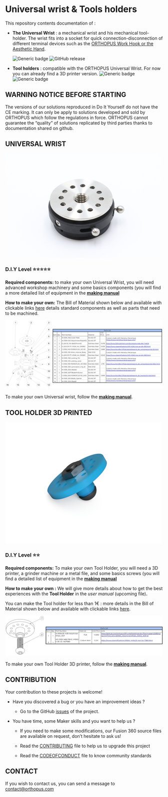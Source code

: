 # Universal wrist & Tools holders

This repository contents documentation of : 

- **The Universal Wrist** : a mechanical wrist and his mechanical tool-holder. The wrist fits into a socket for quick connection-disconnection of different terminal devices such as the [ORTHOPUS Work Hook or the Aesthetic Hand](https://orthopus.com/en/upper-limb-prosthetics/).

  ![Generic badge](https://img.shields.io/badge/CE_Mark-NO-critical.svg)
  ![GitHub release](https://img.shields.io/badge/release-v1.0-blue)

  

- **Tool holders** : compatible with the ORTHOPUS Universal Wrist. For now you can already find a 3D printer version. 
  ![Generic badge](https://img.shields.io/badge/version-DIY-yellow.svg)
  ![Generic badge](https://img.shields.io/badge/CE_Mark-NO-critical.svg)

  

## WARNING NOTICE BEFORE STARTING

The versions of our solutions reproduced in Do It Yourself do not have the CE marking. It can only be apply to solutions developed and sold by ORTHOPUS which follow the regulations in force.
ORTHOPUS cannot guarantee the “quality” of solutions replicated by third parties thanks to documentation shared on github.



## UNIVERSAL WRIST

![UniversalWrist_ORTHOPUS](assets/Universal-Wrist_ORTHOPUS.JPG)

### D.I.Y Level **⭐⭐⭐⭐⭐**

**Required components:** to make your own Universal Wrist, you will need advanced workshop machinery and some basics components (you will find a more detailed list of equipment in the **[making manual](./docs/wrist/UniversalWrist_making-manual.md)**

**How to make your own:** The Bill of Material shown below and available with clickable links [here](https://github.com/orthopus/01-wrist/blob/main/src/Wrist/ILL-0109-BoMGitHub.pdf) details standard components as well as parts that need to be machined.

[![ILL-0109-BomGithub](assets/ILL-0109-BomGithub.png)](https://github.com/orthopus/01-wrist/blob/main/src/Wrist/ILL-0109-BoMGitHub.pdf)

To make your own Universal wrist, follow the **[making manual](./docs/wrist/UniversalWrist_making-manual.md)**.


## TOOL HOLDER 3D PRINTED


![IMG-210115-ExportCAO_3DToolholder](assets/IMG-210115-ExportCAO_3DToolholder.png)

### D.I.Y Level **⭐⭐**

**Required components:** To make your own Tool Holder, you will need a 3D printer, a grinder machine or a metal file, and some basics screws (you will find a detailed list of equipment in the **[making manual](./docs/tool-holder-3D-printer/ToolHolder_3D_making-manual.md)**

**How to make your own :** We will give more details about how to get the best experiences with the **Tool Holder** in the *user manual* (upcoming file)**.**

You can make the Tool holder for less than 1€ : more details in the Bill of Material shown below and available with clickable links [here](https://github.com/orthopus/01-wrist/blob/main/src/Tool-holder%203D%20print/ILL-0109-DIYAttachementPlateBoM.pdf).

[![ILL-0109-DIYAttachementPlateBoM](assets/ILL-0109-DIYAttachementPlateBoM.jpg)](https://github.com/orthopus/01-wrist/blob/main/src/Tool-holder%203D%20print/ILL-0109-DIYAttachementPlateBoM.pdf)

To make your own Tool Holder 3D printer, follow the **[making manual](./docs/tool-holder-3D-printer/ToolHolder_3D_making-manual.md)**.



## CONTRIBUTION

Your contribution to these projects is welcome!

* Have you discovered a bug or you have an improvement ideas ?
  
  * Go to the GitHub [issues](https://github.com/orthopus/01-wrist/issues) of the project.
  
* You have time, some Maker skills and you want to help us ?

  * If you need to make some modifications, our Fusion 360 source files are available on request, don’t hesitate to ask us!

  * Read the [CONTRIBUTING](CONTRIBUTING.md) file to help us to upgrade this project

  * Read the [CODEOFCONDUCT](CODEOFCONDUCT.md) file to know community standards

    


## CONTACT

If you wish to contact us, you can send a message to contact@orthopus.com
